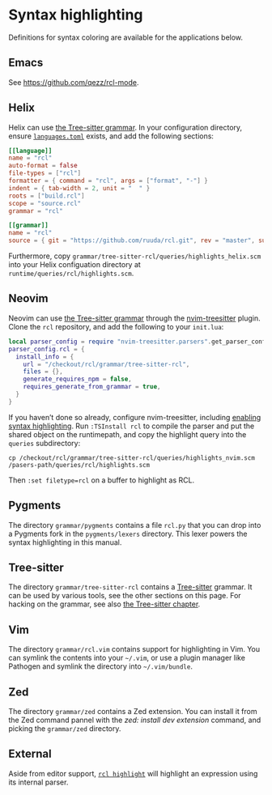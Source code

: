 # Syntax highlighting

Definitions for syntax coloring are available for the applications below.

## Emacs

See <https://github.com/qezz/rcl-mode>.

## Helix

Helix can use [the Tree-sitter grammar](#tree-sitter). In your configuration
directory, ensure [`languages.toml`][helix-lang] exists, and add the following
sections:

```toml
[[language]]
name = "rcl"
auto-format = false
file-types = ["rcl"]
formatter = { command = "rcl", args = ["format", "-"] }
indent = { tab-width = 2, unit = "  " }
roots = ["build.rcl"]
scope = "source.rcl"
grammar = "rcl"

[[grammar]]
name = "rcl"
source = { git = "https://github.com/ruuda/rcl.git", rev = "master", subpath = "grammar/tree-sitter-rcl" }
```

Furthermore, copy `grammar/tree-sitter-rcl/queries/highlights_helix.scm` into
your Helix configuation directory at `runtime/queries/rcl/highlights.scm`.

[helix-lang]: https://docs.helix-editor.com/guides/adding_languages.html

## Neovim

Neovim can use [the Tree-sitter grammar](#tree-sitter) through the
[nvim-treesitter][nvim-ts] plugin. Clone the `rcl` repository, and add the
following to your `init.lua`:

```lua
local parser_config = require "nvim-treesitter.parsers".get_parser_configs()
parser_config.rcl = {
  install_info = {
    url = "/checkout/rcl/grammar/tree-sitter-rcl",
    files = {},
    generate_requires_npm = false,
    requires_generate_from_grammar = true,
  }
}
```

If you haven’t done so already, configure nvim-treesitter, including [enabling
syntax highlighting][nvim-ts-highlight]. Run `:TSInstall rcl` to compile the
parser and put the shared object on the runtimepath, and copy the highlight
query into the `queries` subdirectory:

```
cp /checkout/rcl/grammar/tree-sitter-rcl/queries/highlights_nvim.scm /pasers-path/queries/rcl/highlights.scm
```

Then `:set filetype=rcl` on a buffer to highlight as <abbr>RCL</abbr>.

[nvim-ts]: https://github.com/nvim-treesitter/nvim-treesitter
[nvim-ts-highlight]: https://github.com/nvim-treesitter/nvim-treesitter/blob/57205313dda0ac82ac69e21d5e2a80f3297c14cc/README.md#highlight

## Pygments

The directory `grammar/pygments` contains a file `rcl.py` that you can drop into
a Pygments fork in the `pygments/lexers` directory. This lexer powers the syntax
highlighting in this manual.

## Tree-sitter

The directory `grammar/tree-sitter-rcl` contains a [Tree-sitter][tree-sitter]
grammar. It can be used by various tools, see the other sections on this page.
For hacking on the grammar, see also [the Tree-sitter chapter](tree_sitter.md).

[tree-sitter]: https://tree-sitter.github.io/tree-sitter/

## Vim

The directory `grammar/rcl.vim` contains support for highlighting in Vim.
You can symlink the contents into your `~/.vim`, or use a plugin manager like
Pathogen and symlink the directory into `~/.vim/bundle`.

## Zed

The directory `grammar/zed` contains a Zed extension. You can install it from
the Zed command pannel with the _zed: install dev extension_ command, and
picking the `grammar/zed` directory.

## External

Aside from editor support, [`rcl highlight`](rcl_highlight.md) will highlight an
expression using its internal parser.
